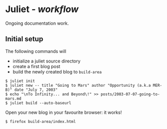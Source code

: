 # Juliet *- workflow*

Ongoing documentation work.

## Initial setup

The following commands will

* initialize a juliet source directory
* create a first blog post
* build the newly created blog to `build-area`

```
$ juliet init
$ juliet new -- title "Going to Mars" author "Opportunity (a.k.a MER-B)" date "July 7, 2003"
$ echo "\nTo Infinity... and Beyond\!" >> posts/2003-07-07-going-to-mars.md
$ juliet build --auto-baseurl
```

Open your new blog in your favourite browser: it works!

    $ firefox build-area/index.html
